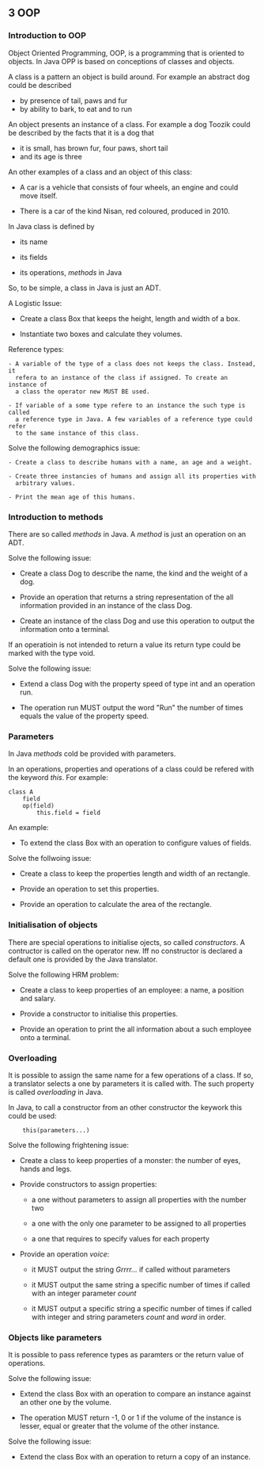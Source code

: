 ## 3 OOP

### Introduction to OOP

Object Oriented Programming, OOP, is a programming that is oriented to
objects. In Java OPP is based on conceptions of classes and objects.

A class is a pattern an object is build around. For example an abstract
dog could be described

- by presence of tail, paws and fur
- by ability to bark, to eat and to run

An object presents an instance of a class. For example a dog Toozik could
be described by the facts that it is a dog that

- it is small, has brown fur, four paws, short tail
- and its age is three

An other examples of a class and an object of this class:

- A car is a vehicle that consists of four wheels, an engine and could move
  itself.

- There is a car of the kind Nisan, red coloured, produced in 2010.

In Java class is defined by

- its name

- its fields

- its operations, *methods* in Java

So, to be simple, a class in Java is just an ADT.

A Logistic Issue:

- Create a class Box that keeps the height, length and width of a box.

- Instantiate two boxes and calculate they volumes.

Reference types:

    - A variable of the type of a class does not keeps the class. Instead, it
      refera to an instance of the class if assigned. To create an instance of
      a class the operator new MUST BE used.

    - If variable of a some type refere to an instance the such type is called
      a reference type in Java. A few variables of a reference type could refer
      to the same instance of this class.

Solve the following demographics issue:

    - Create a class to describe humans with a name, an age and a weight.

    - Create three instancies of humans and assign all its properties with
      arbitrary values.

    - Print the mean age of this humans.

### Introduction to methods

There are so called *methods* in Java. A *method* is just an operation
on an ADT.

Solve the following issue:

- Create a class Dog to describe the name, the kind and the weight of a dog.

- Provide an operation that returns a string representation of the all
  information provided in an instance of the class Dog.

- Create an instance of the class Dog and use this operation to output the
  information onto a terminal.

If an operatioin is not intended to return a value its return type could be
marked with the type void.

Solve the following issue:

- Extend a class Dog with the property speed of type int and an operation
  run.

- The operation run MUST output the word "Run" the number of times equals
  the value of the property speed.

### Parameters

In Java *methods* cold be provided with parameters.

In an operations, properties and operations of a class could be refered
with the keyword *this*. For example:

    class A
        field
        op(field)
            this.field = field

An example:

- To extend the class Box with an operation to configure values
  of fields.

Solve the follwoing issue:

- Create a class to keep the properties length and width of an rectangle.

- Provide an operation to set this properties.

- Provide an operation to calculate the area of the rectangle.

### Initialisation of objects

There are special operations to initialise ojects, so called *constructors*.
A contructor is called on the operator new. Iff no constructor is declared
a default one is provided by the Java translator.

Solve the following HRM problem:

- Create a class to keep properties of an employee: a name, a position and
  salary.

- Provide a constructor to initialise this properties.

- Provide an operation to print the all information about a such employee
  onto a terminal.

### Overloading

It is possible to assign the same name for a few operations of a class. If so,
a translator selects a one by parameters it is called with. The such property
is called *overloading* in Java.

In Java, to call a constructor from an other constructor the keywork this could
be used:

        this(parameters...)

Solve the following frightening issue:

- Create a class to keep properties of a monster: the number of eyes, hands and
  legs.

- Provide constructors to assign properties:

    - a one without parameters to assign all properties with the number two

    - a one with the only one parameter to be assigned to all properties

    - a one that requires to specify values for each property

- Provide an operation *voice*:

    - it MUST output the string *Grrrr...* if called without parameters

    - it MUST output the same string a specific number of times if called with
      an integer parameter *count*

    - it MUST output a specific string a specific number of times if called with
      integer and string parameters *count* and *word* in order.


### Objects like parameters

It is possible to pass reference types as paramters or the return value of
operations.

Solve the following issue:

- Extend the class Box with an operation to compare an instance against an other
  one by the volume.

- The operation MUST return -1, 0 or 1 if the volume of the instance is lesser,
  equal or greater that the volume of the other instance.

Solve the following issue:

- Extend the class Box with an operation to return a copy of an instance.

